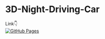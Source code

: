 # 3D-Night-Driving-Car

Link👇
<br>
[![GitHub Pages](https://img.shields.io/badge/GitHub-Pages-blue)](https://dev-zenitsu.github.io/Genshin-Portfolio-Template/)
